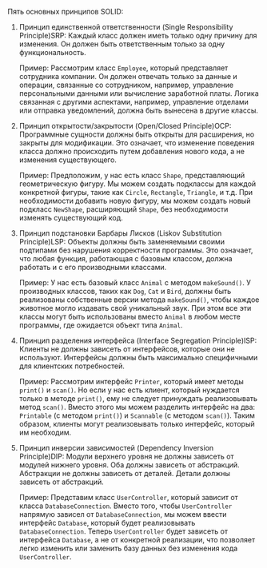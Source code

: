 Пять основных принципов SOLID:

1. Принцип единственной ответственности (Single Responsibility Principle)SRP:
   Каждый класс должен иметь только одну причину для изменения.
   Он должен быть ответственным только за одну функциональность.

   Пример: Рассмотрим класс `Employee`, который представляет сотрудника компании. Он должен отвечать только за данные и
   операции, связанные со сотрудником, например, управление персональными данными или вычисление заработной платы.
   Логика связанная с другими аспектами, например, управление отделами или отправка уведомлений, должна быть вынесена в
   другие классы.

2. Принцип открытости/закрытости (Open/Closed Principle)OCP:
   Программные сущности должны быть открыты для расширения, но закрыты для модификации. Это означает, что изменение
   поведения класса должно происходить путем добавления нового кода, а не изменения существующего.

   Пример: Предположим, у нас есть класс `Shape`, представляющий геометрическую фигуру. Мы можем создать подклассы для
   каждой конкретной фигуры, такие как `Circle`, `Rectangle`, `Triangle`, и т.д. При необходимости добавить новую
   фигуру, мы можем создать новый подкласс `NewShape`, расширяющий `Shape`, без необходимости изменять существующий код.

3. Принцип подстановки Барбары Лисков (Liskov Substitution Principle)LSP:
   Объекты должны быть заменяемыми своими подтипами без нарушения корректности программы. Это означает, что любая
   функция, работающая с базовым классом, должна работать и с его производными классами.

   Пример: У нас есть базовый класс `Animal` с методом `makeSound()`. У производных классов, таких как `Dog`, `Cat`
   и `Bird`, должны быть реализованы собственные версии метода `makeSound()`, чтобы каждое животное могло издавать свой
   уникальный звук. При этом все эти классы могут быть использованы вместо `Animal` в любом месте программы, где
   ожидается объект типа `Animal`.

4. Принцип разделения интерфейса (Interface Segregation Principle)ISP:
   Клиенты не должны зависеть от интерфейсов, которые они не используют. Интерфейсы должны быть максимально специфичными
   для клиентских потребностей.

   Пример: Рассмотрим интерфейс `Printer`, который имеет методы `print()` и `scan()`. Но если у нас есть клиент, который
   нуждается только в методе `print()`, ему не следует принуждать реализовывать метод `scan()`. Вместо этого мы можем
   разделить интерфейс на два: `Printable` (с методом `print()`) и `Scannable` (с методом `scan()`). Таким образом,
   клиенты могут реализовывать только интерфейс, который им необходим.

5. Принцип инверсии зависимостей (Dependency Inversion Principle)DIP:
   Модули верхнего уровня не должны зависеть от модулей нижнего уровня. Оба должны зависеть от абстракций. Абстракции не
   должны зависеть от деталей. Детали должны зависеть от абстракций.

   Пример: Представим класс `UserController`, который зависит от класса `DatabaseConnection`. Вместо того,
   чтобы `UserController` напрямую зависел от `DatabaseConnection`, мы можем ввести интерфейс `Database`, который будет
   реализовывать `DatabaseConnection`. Теперь `UserController` будет зависеть от интерфейса `Database`, а не от
   конкретной реализации, что позволяет легко изменить или заменить базу данных без изменения кода `UserController`.